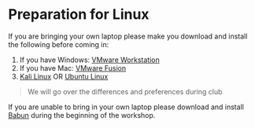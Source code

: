 # Preparation for Linux

If you are bringing your own laptop please make you download and install the following before coming in:

1. If you have Windows: [VMware Workstation](https://my.vmware.com/web/vmware/free#desktop_end_user_computing/vmware_workstation_player/12_0)
2. If you have Mac: [VMware Fusion](https://my.vmware.com/web/vmware/info/slug/desktop_end_user_computing/vmware_fusion/8_0)
3. [Kali Linux](https://www.kali.org/downloads/) OR [Ubuntu Linux](http://www.ubuntu.com/download/desktop) 
> We will go over the differences and preferences during club

If you are unable to bring in your own laptop please download and install [Babun](http://babun.github.io/) during the beginning of the workshop.
